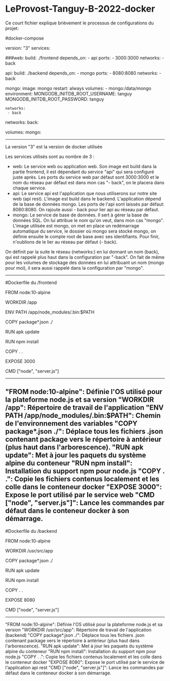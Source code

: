 # LeProvost-Tanguy-B-2022-docker



Ce court fichier explique brièvement le processus de configurations du projet: 



#docker-compose


version: "3"
services:


  ###web:
    build: ./frontend
    depends_on:
      - api
    ports:
      - 3000:3000
    networks:
      - back


  api:
    build: ./backend
    depends_on:
      - mongo
    ports:
      - 8080:8080
    networks: 
      - back


  mongo:
    image: mongo
    restart: always
    volumes: 
      - mongo:/data/mongo
    environment: 
      MONGODB_INITDB_ROOT_USERNAME: tanguy
      MONGODB_INITDB_ROOT_PASSWORD: tanguy

    networks: 
     - back

networks:
  back:

volumes: 
  mongo:


---------------------------------------------------------------------------------------------------------------------------------------------------------------------


La version "3" est la version de docker utilisée

Les services utilisés sont au nombre de 3 : 

* web: Le service web ou application web. Son image est build dans la partie frontend, il est dépendant du service "api" qui sera configuré juste après. Les ports du service web par défaut sont 3000:3000 et le nom du réseau par défaut est dans mon cas "- back", on le placera dans chaque service.
* api: Le service api est l'application que nous utiliserons sur notre site web (api rest). L'image est build dans le backend. L'application dépend de la base de données mongo. Les ports de l'api sont laissés par défaut: 8080:8080. On rajoute aussi - back pour lier api au réseau par défaut.
* mongo: Le service de base de données. Il sert à gérer la base de données SQL. On lui attribue le nom qu'on veut, dans mon cas "mongo". L'image utilisée est mongo, on met en place un redémarrage automatique du service, le dossier où mongo sera stocké mongo, on définie ensuite le compte root de base avec ses identifiants. Pour finir, n'oublions de le lier au réseau par défaut (- back).

On définit par la suite le réseau (networks:) en lui donnant un nom (back), qui est rappelé plus haut dans la configuration par "-back".
On fait de même pour les volumes de stockage des données en lui attribuant un nom (mongo pour moi), il sera aussi rappelé dans la configuration par "mongo".


---------------------------------------------------------------------------------------------------------------------------------------------------------------------


#Dockerfile du /frontend


FROM node:10-alpine

WORKDIR /app

ENV PATH /app/node_modules/.bin:$PATH

COPY package*.json ./

RUN apk update

RUN npm install

COPY . .

EXPOSE 3000

CMD ["node", "server.js"]

---------------------------------------------------------------------------------------------------------------------------------------------------------------------


"FROM node:10-alpine": Définie l'OS utilisé pour la plateforme node.js et sa version
"WORKDIR /app": Répertoire de travail de l'application
"ENV PATH /app/node_modules/.bin:$PATH": Chemin de l'environnement des variables
"COPY package*.json ./": Déplace tous les fichiers .json contenant package vers le répertoire à antérieur (plus haut dans l'arborescence).
"RUN apk update": Met à jour les paquets du système alpine du conteneur
"RUN npm install": Installation du support npm pour node.js
"COPY . .": Copie les fichiers contenus localement et les colle dans le conteneur docker
"EXPOSE 3000": Expose le port utilisé par le service web
"CMD ["node", "server.js"]": Lance les commandes par défaut dans le conteneur docker à son démarrage.
---------------------------------------------------------------------------------------------------------------------------------------------------------------------


#Dockerfile du /backend


FROM node:10-alpine

WORKDIR /usr/src/app

COPY package*.json ./

RUN apk update

RUN npm install

COPY . .

EXPOSE 8080

CMD ["node", "server.js"]


---------------------------------------------------------------------------------------------------------------------------------------------------------------------


"FROM node:10-alpine": Définie l'OS utilisé pour la plateforme node.js et sa version
"WORKDIR /usr/src/app": Répertoire de travail de l'application (backend)
"COPY package*.json ./": Déplace tous les fichiers .json contenant package vers le répertoire à antérieur (plus haut dans l'arborescence).
"RUN apk update": Met à jour les paquets du système alpine du conteneur
"RUN npm install": Installation du support npm pour node.js
"COPY . .": Copie les fichiers contenus localement et les colle dans le conteneur docker
"EXPOSE 8080": Expose le port utilisé par le service de l'application api rest
"CMD ["node", "server.js"]": Lance les commandes par défaut dans le conteneur docker à son démarrage.
